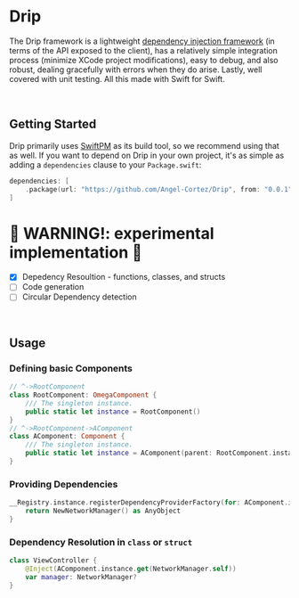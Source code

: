# Drip

The Drip framework is a lightweight [dependency injection framework](https://en.wikipedia.org/wiki/Dependency_injection) (in terms of the API exposed to the client), has a relatively simple integration process (minimize XCode project modifications), easy to debug, and also robust, dealing gracefully with errors when they do arise. Lastly, well covered with unit testing. All this made with Swift for Swift.

<br>

## Getting Started

Drip primarily uses [SwiftPM](https://swift.org/package-manager/) as its build tool, so we recommend using that as well. If you want to depend on Drip in your own project, it's as simple as adding a `dependencies` clause to your `Package.swift`:

```swift
dependencies: [
    .package(url: "https://github.com/Angel-Cortez/Drip", from: "0.0.1")
]
```

#  🚧 WARNING!: experimental implementation 🚧
- [x] Depedency Resoultion - functions, classes, and structs
- [ ] Code generation
- [ ] Circular Dependency detection
<br>

## Usage


### Defining basic Components
``` swift
// ^->RootComponent
class RootComponent: OmegaComponent {
    /// The singleton instance.
    public static let instance = RootComponent()
}
// ^->RootComponent->AComponent
class AComponent: Component {
    /// The singleton instance.
    public static let instance = AComponent(parent: RootComponent.instance)
}
```

### Providing Dependencies 
```swift
__Registry.instance.registerDependencyProviderFactory(for: AComponent.instance.get(NetworkManager.self)) {
    return NewNetworkManager() as AnyObject
}
```

###  Dependency Resolution in `class` or `struct` 
```swift
class ViewController {
    @Inject(AComponent.instance.get(NetworkManager.self))
    var manager: NetworkManager?
}
```
